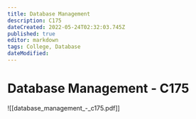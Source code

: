 ```yaml
---
title: Database Management
description: C175
dateCreated: 2022-05-24T02:32:03.745Z
published: true
editor: markdown
tags: College, Database
dateModified: 
---
```

# Database Management - C175

![[database_management_-_c175.pdf]]